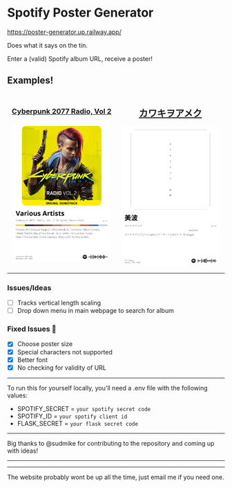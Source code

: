 # Spotify Poster Generator

https://poster-generator.up.railway.app/

Does what it says on the tin.

Enter a (valid) Spotify album URL, receive a poster!

## Examples!

<style>
  .image-container {
    display: flex;
    justify-content: center;
    align-items: center;
    text-align: center;
  }

  .image-container img {
    width: 90%;
  }
</style>

<div class="image-container">
  <div>
    <a href="https://open.spotify.com/album/1VGVJdmvOSRK2w9RKXk18A?si=f9df2e562e854eb7">
      <h3>Cyberpunk 2077 Radio, Vol 2</h3>
    </a>
    <img src="images/Cyberpunk_2077__Radio,_Vol._2_(Original_Soundtrack)_poster.png" alt="Image 1">
  </div>
  <div>
    <a href="https://open.spotify.com/album/2oN5rPuojBnqH0uQMUMVAl?si=a5c84b40146e48d1">
      <h2>カワキヲアメク</h2>
    </a>
    <img src="images/カワキヲアメク_poster.png" alt="Image 2">
  </div>
</div>

---

### Issues/Ideas
- [ ] Tracks vertical length scaling
- [ ] Drop down menu in main webpage to search for album
  
### Fixed Issues 🎉
- [x] Choose poster size
- [x] Special characters not supported
- [x] Better font
- [x] No checking for validity of URL
---
To run this for yourself locally, you'll need a .env file with the following values:
- SPOTIFY_SECRET = `your spotify secret code`
- SPOTIFY_ID = `your spotify client id`
- FLASK_SECRET = `your flask secret code`

---
Big thanks to @sudmike for contributing to the repository and coming up with ideas!

---
---
The website probably wont be up all the time, just email me if you need one.
